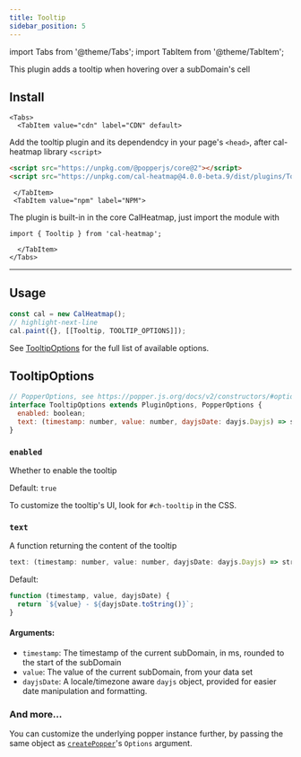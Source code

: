 ```yaml
---
title: Tooltip
sidebar_position: 5
---
```


import Tabs from '@theme/Tabs';
import TabItem from '@theme/TabItem';

<p className="subhead">This plugin adds a tooltip when hovering over a subDomain's cell</p>

## Install

```mdx-code-block
<Tabs>
  <TabItem value="cdn" label="CDN" default>
```

Add the tooltip plugin and its dependendcy in your page's `<head>`, after cal-heatmap library `<script>`

```html
<script src="https://unpkg.com/@popperjs/core@2"></script>
<script src="https://unpkg.com/cal-heatmap@4.0.0-beta.9/dist/plugins/Tooltip.min.js"></script>
```

```mdx-code-block
 </TabItem>
 <TabItem value="npm" label="NPM">
```

The plugin is built-in in the core CalHeatmap, just import the module with

```
import { Tooltip } from 'cal-heatmap';
```

```mdx-code-block
  </TabItem>
</Tabs>
```

<hr/>

## Usage

```js
const cal = new CalHeatmap();
// highlight-next-line
cal.paint({}, [[Tooltip, TOOLTIP_OPTIONS]]);
```

See [TooltipOptions](#tooltipoptions) for the full list of available options.

## TooltipOptions

```js
// PopperOptions, see https://popper.js.org/docs/v2/constructors/#options
interface TooltipOptions extends PluginOptions, PopperOptions {
  enabled: boolean;
  text: (timestamp: number, value: number, dayjsDate: dayjs.Dayjs) => string;
}
```

### `enabled`

Whether to enable the tooltip

Default: `true`

To customize the tooltip's UI, look for `#ch-tooltip` in the CSS.

### `text`

A function returning the content of the tooltip

```js
text: (timestamp: number, value: number, dayjsDate: dayjs.Dayjs) => string;
```

Default:

```js
function (timestamp, value, dayjsDate) {
  return `${value} - ${dayjsDate.toString()}`;
}
```

#### Arguments:

- `timestamp`: The timestamp of the current subDomain, in ms, rounded to the start of the subDomain
- `value`: The value of the current subDomain, from your data set
- `dayjsDate`: A locale/timezone aware `dayjs` object, provided for easier date manipulation and formatting.

### And more...

You can customize the underlying popper instance further,
by passing the same object as [`createPopper`](https://popper.js.org/docs/v2/constructors/#options)'s `Options` argument.
